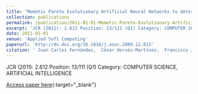 ```yaml
---
title: "Memetic Pareto Evolutionary Artificial Neural Networks to determine growth/no-growth in predictive microbiology"
collection: publications
permalink: /publication/2011-01-01-Memetic-Pareto-Evolutionary-Artificial-Neural-Networks-to-determine-growthno-growth-in-predictive-microbiology
excerpt: 'JCR (2011): 2.612 Position: 13/111 (Q1) Category: COMPUTER SCIENCE, ARTIFICIAL INTELLIGENCE'
date: 2011-01-01
venue: 'Applied Soft Computing'
paperurl: 'http://dx.doi.org/10.1016/j.asoc.2009.12.013'
citation: ' Juan Carlos Fernández,  César Hervás-Martínez,  Francisco José Martínez-Estudillo,  Pedro Antonio Gutiérrez, &quot;Memetic Pareto Evolutionary Artificial Neural Networks to determine growth/no-growth in predictive microbiology.&quot; Applied Soft Computing, 2011.'
---
```

JCR (2011): 2.612 Position: 13/111 (Q1) Category: COMPUTER SCIENCE, ARTIFICIAL INTELLIGENCE

[Access paper here](http://dx.doi.org/10.1016/j.asoc.2009.12.013){:target="_blank"}
